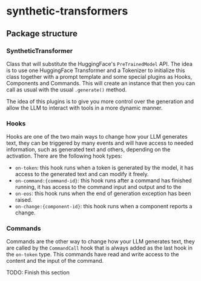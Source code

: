 # synthetic-transformers

## Package structure

### SyntheticTransformer

Class that will substitute the HuggingFace's `PreTrainedModel` API. The idea is to use one HuggingFace Transformer and a Tokenizer to initialize this class together with a prompt template and some special plugins as Hooks, Components and Commands. This will create an instance that then you can call as usual with the usual `.generate()` method.

The idea of this plugins is to give you more control over the generation and allow the LLM to interact with tools in a more dynamic manner.

### Hooks

Hooks are one of the two main ways to change how your LLM generates text, they can be triggered by many events and will have access to needed information, such as generated text and others, depending on the activation. There are the following hook types:

- `on-token`: this hook runs when a token is generated by the model, it has access to the generated text and can modify it freely.
- `on-command:{command-id}`: this hook runs after a command has finished running, it has access to the command input and output and to the
- `on-eos`: this hook runs when the end of generation exception has been raised.
- `on-change:{component-id}`: this hook runs when a component reports a change.

### Commands

Commands are the other way to change how your LLM generates text, they are called by the `CommandCall` hook that is always added as the last hook in the `on-token` type. This commands have read and write access to the content and the input of the command.

TODO: Finish this section
